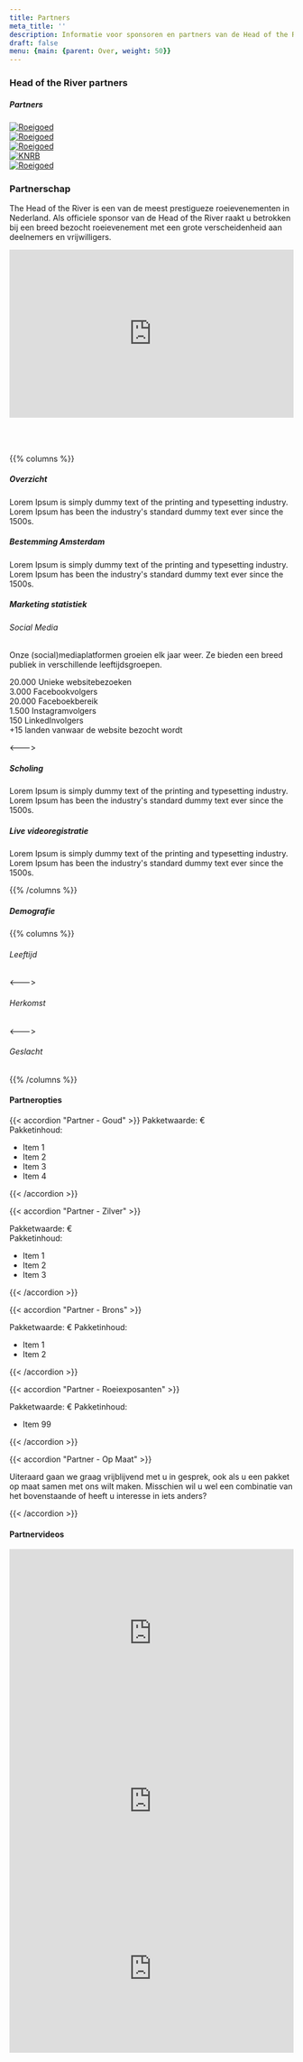 ```yaml
---
title: Partners
meta_title: ''
description: Informatie voor sponsoren en partners van de Head of the River Amstel
draft: false
menu: {main: {parent: Over, weight: 50}}
---
```

### Head of the River partners
<!-- <div class="container" style="margin-bottom:50px" >
  <div class="row bg-theme-light dark:bg-darkmode-theme-light rounded partners">
    <h5>Hoofdpartners</h5>
    <div class="md:col-6 lg:col-3 partners_griditems">
      <a href="https://www.roeigoed.nl" target="_blank"><img src="/images/logos/RG_Final_A _500w.png" caption="" alt="Roeigoed"
        class="bg-transparent dark:bg-white image_center"></a>
    </div>
    <div class="md:col-6 lg:col-3 partners_griditems ">
      <a href="https://www.roeigoed.nl" target="_blank"><img src="/images/logos/logo-darkmode.png" caption="" alt="Roeigoed"
        class="bg-transparent dark:bg-white image_center"></a>
    </div>
        <div class="md:col-6 lg:col-3 partners_griditems">
      <a href="https://www.roeigoed.nl" target="_blank"><img src="/images/logos/RG_Final_A _500w.png" caption="" alt="Roeigoed"
        class="bg-transparent dark:bg-white image_center"></a>
    </div>
        <div class="md:col-6 lg:col-3 partners_griditems">
      <a href="https://www.roeigoed.nl" target="_blank"><img src="/images/logos/RG_Final_A _500w.png" caption="" alt="Roeigoed"
        class="bg-transparent dark:bg-white image_center"></a>
    </div>
        <div class="md:col-6 lg:col-3 ">
      <a href="https://www.roeigoed.nl" target="_blank"><img src="/images/logos/RG_Final_A _500w.png" caption="" alt="Roeigoed"
        class="bg-transparent dark:bg-white image_center"></a>
    </div>
  </div>
</div> -->

<div class="bg-theme-light dark:bg-darkmode-theme-light rounded partners">
<div class="partners_logo_grid">
  <h5><span>Partners</span></h5>
  <div class="partners_grid_items">
    <div class="partners_grid_item">
      <a href="https://www.roeigoed.nl" target="_blank">
        <img src="/images/logos/RG_Final_A _500w.png" caption="" alt="Roeigoed">
      </a>
    </div>
    <div class="partners_grid_item">
      <a href="https://www.roeigoed.nl" target="_blank">
        <img src="/images/logos/RG_Final_A _500w.png" caption="" alt="Roeigoed">
      </a>
    </div>
    <div class="partners_grid_item">
      <a href="https://www.roeigoed.nl" target="_blank">
        <img src="images/partnerlogos/verburg_hoogendijk_architecten.jpeg" caption="" alt="Roeigoed">
      </a>
    </div>
    <div class="partners_grid_item">
      <a href="https://www.KNRB.nl" target="_blank">
        <img src="images/partnerlogos/KNRB.png" caption="" alt="KNRB">
      </a>
    </div>
    <div class="partners_grid_item">
      <a href="https://www.roeigoed.nl" target="_blank">
        <img src="images/partnerlogos/RG_Final_A _500w.png" caption="" alt="Roeigoed">
      </a>
    </div>
  </div>
</div>
</div>


<!-- TODO -->

### Partnerschap

The Head of the River is een van de meest prestigueze roeievenementen in Nederland. Als officiele sponsor van de Head of the River raakt u betrokken bij een breed bezocht roeievenement met een grote verscheidenheid aan deelnemers en vrijwilligers.

<div style="width: 100%; max-width: 700px; padding-bottom:50px">
<div style="position: relative; width: 100%; overflow: hidden; padding-top: 56.25%;">
<p><iframe style="position: absolute; top: 0; left: 0; right: 0; width: 100%; height: 100%; border: none;" src="https://www.youtube.com/embed/jfCe92a1UiM?si=l-EDQkqdZmqhIpYe" title="Njord wint de Head of the River 1949"  width="560" height="315" allowfullscreen="allowfullscreen" allow="accelerometer; clipboard-write; encrypted-media; gyroscope; picture-in-picture"></iframe></p>
</div>
</div>

{{% columns %}}

##### Overzicht

Lorem Ipsum is simply dummy text of the printing and typesetting industry. Lorem Ipsum has been the industry's standard dummy text ever since the 1500s.

##### Bestemming Amsterdam

Lorem Ipsum is simply dummy text of the printing and typesetting industry. Lorem Ipsum has been the industry's standard dummy text ever since the 1500s.

##### Marketing statistiek

###### Social Media

Onze (social)mediaplatformen groeien elk jaar weer. Ze bieden een breed publiek in verschillende leeftijdsgroepen. 

20.000 Unieke websitebezoeken   
3.000 Facebookvolgers    
20.000 Faceboekbereik    
1.500 Instagramvolgers   
150 LinkedInvolgers    
+15 landen vanwaar de website bezocht wordt  

<--->

##### Scholing

Lorem Ipsum is simply dummy text of the printing and typesetting industry. Lorem Ipsum has been the industry's standard dummy text ever since the 1500s.

##### Live videoregistratie

Lorem Ipsum is simply dummy text of the printing and typesetting industry. Lorem Ipsum has been the industry's standard dummy text ever since the 1500s.

{{% /columns %}}


##### Demografie
{{% columns %}}  

###### Leeftijd
<script type="text/javascript" src="https://www.gstatic.com/charts/loader.js"></script>

<script type="text/javascript">
  google.charts.load('current', {'packages':['corechart']});
  google.charts.setOnLoadCallback(drawChart1);

  function drawChart1() {

    var data = google.visualization.arrayToDataTable([
      ['Task', 'Amount'],
      ['<18',     103],
      ['18-24',   486],
      ['25-35',   205],
      ['36-51',   234],
      ['52-70',   577],
      ['>70',     101],
    ]);

    var options = {
      is3D: true,
    };

    var chart = new google.visualization.PieChart(document.getElementById('piechart1'));

    chart.draw(data, options);
  }
</script>
<!-- <div id="piechart1" style="width: 900px; height: 500px;"></div> -->
<div id="piechart1" style="width: 100%;"></div>

<--->

###### Herkomst
<!-- ///// Map ///// -->


  <script type="text/javascript">
      google.charts.load('current', {
        'packages':['geochart'],
      });
      google.charts.setOnLoadCallback(drawRegionsMap);

      function drawRegionsMap() {
        var data = google.visualization.arrayToDataTable([
          ['Country', 'Deelnemende boten'],
          ['Netherlands', 750],
          ['Germany', 200],
          ['Belgium', 2],
          ['Czech Republic', 10],
          ['Poland',10],
          ['France', 25],
          ['Ireland', 1],
        ]);

        var options = {
          region: '150', // Western Europe
          };

        var chart = new google.visualization.GeoChart(document.getElementById('regions_div'));

        chart.draw(data, options);
      }
  </script>

  <body>
    <div id="regions_div" style="width: 100%;"></div>
  </body>
<!-- ///// -->

<--->

###### Geslacht
<script type="text/javascript">
  google.charts.load('current', {'packages':['corechart']});
  google.charts.setOnLoadCallback(drawChart2);

  function drawChart2() {

    var data = google.visualization.arrayToDataTable([
      ['Task', 'Aantal'],
      ['Man',     1738],
      ['Vrouw',   1198]
    ]);

    var options = {
      is3D: true,
    };

    var chart = new google.visualization.PieChart(document.getElementById('piechart2'));

    chart.draw(data, options);
  }
</script>
<div id="piechart2" style="width: 100%;"></div>  

{{% /columns %}}


#### Partneropties
{{< accordion "Partner - Goud" >}}
Pakketwaarde: €   
Pakketinhoud:
- Item 1
- Item 2
- Item 3
- Item 4

{{< /accordion >}}

{{< accordion "Partner - Zilver" >}}

Pakketwaarde: €    
Pakketinhoud:
- Item 1
- Item 2
- Item 3

{{< /accordion >}}

{{< accordion "Partner - Brons" >}}

Pakketwaarde: €
Pakketinhoud:
- Item 1
- Item 2

{{< /accordion >}}

{{< accordion "Partner - Roeiexposanten" >}}

Pakketwaarde: €
Pakketinhoud:
- Item 99

{{< /accordion >}}

{{< accordion "Partner - Op Maat" >}}

Uiteraard gaan we graag vrijblijvend met u in gesprek, ook als u een pakket op maat samen met ons wilt maken. Misschien wil u wel een combinatie van het bovenstaande of heeft u interesse in iets anders? 

{{< /accordion >}}

#### Partnervideos

<div class="container" style="margin-bottom:50px" >
  <div class="row bg-theme-light dark:bg-darkmode-theme-light rounded partners">
    <div class="md:col-6 lg:col-4 mt-4 mb-4 ">
      <div style="position: relative; width: 100%; overflow: hidden; padding-top: 56.25%;">
<p><iframe style="position: absolute; top: 0; left: 0; right: 0; width: 100%; height: 100%; border: none;" src="https://www.youtube.com/embed/jfCe92a1UiM?si=l-EDQkqdZmqhIpYe" title="Njord wint de Head of the River 1949"  width="560" height="315" allowfullscreen="allowfullscreen" allow="accelerometer; clipboard-write; encrypted-media; gyroscope; picture-in-picture"></iframe></p>
</div>
    </div>
    <div class="md:col-6 lg:col-4 mt-4 mb-4 ">
      <div style="position: relative; width: 100%; overflow: hidden; padding-top: 56.25%;">
<p><iframe style="position: absolute; top: 0; left: 0; right: 0; width: 100%; height: 100%; border: none;" src="https://www.youtube.com/embed/6v1lJOwkx3g?si=WZGimHxiN9I9d0cm" title="Njord wint de Head of the River 1949"  width="560" height="315" allowfullscreen="allowfullscreen" allow="accelerometer; clipboard-write; encrypted-media; gyroscope; picture-in-picture"></iframe></p>
</div>
    </div>
        <div class="md:col-6 lg:col-4 mt-4 mb-4">
      <div style="position: relative; width: 100%; overflow: hidden; padding-top: 56.25%;">
<p><iframe style="position: absolute; top: 0; left: 0; right: 0; width: 100%; height: 100%; border: none;" src="https://www.youtube.com/embed/OiSIrbpXx8k?si=da-797q-gSvS6N4g" title="Njord wint de Head of the River 1949"  width="560" height="315" allowfullscreen="allowfullscreen" allow="accelerometer; clipboard-write; encrypted-media; gyroscope; picture-in-picture"></iframe></p>
</div>
  </div>
</div>